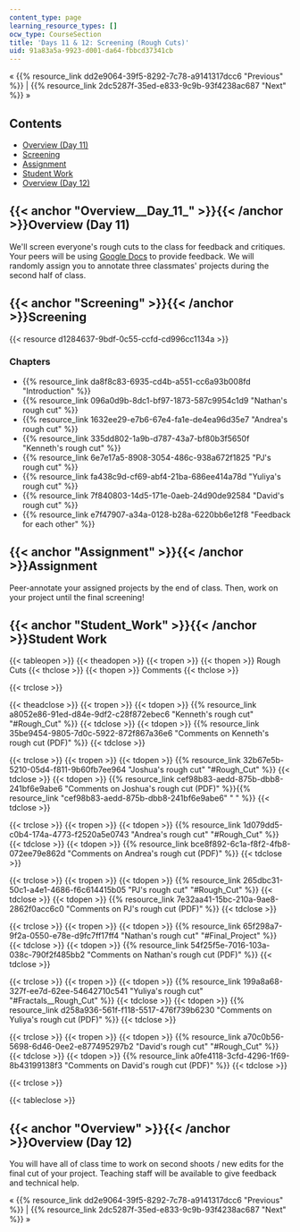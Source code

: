 ```yaml
---
content_type: page
learning_resource_types: []
ocw_type: CourseSection
title: 'Days 11 & 12: Screening (Rough Cuts)'
uid: 91a83a5a-9923-d001-da64-fbbcd37341cb
---
```


« {{% resource_link dd2e9064-39f5-8292-7c78-a9141317dcc6 "Previous" %}} | {{% resource_link 2dc5287f-35ed-e833-9c9b-93f4238ac687 "Next" %}} »

Contents
--------

*   [Overview (Day 11)](#Overview__Day_11_)
*   [Screening](#Screening)
*   [Assignment](#Assignment)
*   [Student Work](#Student_Work)
*   [Overview (Day 12)](#Overview__Day_11_)

{{< anchor "Overview__Day_11_" >}}{{< /anchor >}}Overview (Day 11)
------------------------------------------------------------------

We'll screen everyone's rough cuts to the class for feedback and critiques. Your peers will be using [Google Docs](https://www.google.com/docs/about/) to provide feedback. We will randomly assign you to annotate three classmates' projects during the second half of class.

{{< anchor "Screening" >}}{{< /anchor >}}Screening
--------------------------------------------------

{{< resource d1284637-9bdf-0c55-ccfd-cd996cc1134a >}}

### Chapters

*   {{% resource_link da8f8c83-6935-cd4b-a551-cc6a93b008fd "Introduction" %}}
*   {{% resource_link 096a0d9b-8dc1-bf97-1873-587c9954c1d9 "Nathan's rough cut" %}}
*   {{% resource_link 1632ee29-e7b6-67e4-fa1e-de4ea96d35e7 "Andrea's rough cut" %}}
*   {{% resource_link 335dd802-1a9b-d787-43a7-bf80b3f5650f "Kenneth's rough cut" %}}
*   {{% resource_link 6e7e17a5-8908-3054-486c-938a672f1825 "PJ's rough cut" %}}
*   {{% resource_link fa438c9d-cf69-abf4-21ba-686ee414a78d "Yuliya's rough cut" %}}
*   {{% resource_link 7f840803-14d5-171e-0aeb-24d90de92584 "David's rough cut" %}}
*   {{% resource_link e7f47907-a34a-0128-b28a-6220bb6e12f8 "Feedback for each other" %}}

{{< anchor "Assignment" >}}{{< /anchor >}}Assignment
----------------------------------------------------

Peer-annotate your assigned projects by the end of class. Then, work on your project until the final screening!

{{< anchor "Student_Work" >}}{{< /anchor >}}Student Work
--------------------------------------------------------

{{< tableopen >}}
{{< theadopen >}}
{{< tropen >}}
{{< thopen >}}
Rough Cuts
{{< thclose >}}
{{< thopen >}}
Comments
{{< thclose >}}

{{< trclose >}}

{{< theadclose >}}
{{< tropen >}}
{{< tdopen >}}
{{% resource_link a8052e86-91ed-d84e-9df2-c28f872ebec6 "Kenneth's rough cut" "#Rough_Cut" %}}
{{< tdclose >}}
{{< tdopen >}}
{{% resource_link 35be9454-9805-7d0c-5922-872f867a36e6 "Comments on Kenneth's rough cut (PDF)" %}}
{{< tdclose >}}

{{< trclose >}}
{{< tropen >}}
{{< tdopen >}}
{{% resource_link 32b67e5b-5210-05d4-f811-9b60fb7ee964 "Joshua's rough cut" "#Rough_Cut" %}}
{{< tdclose >}}
{{< tdopen >}}
{{% resource_link cef98b83-aedd-875b-dbb8-241bf6e9abe6 "Comments on Joshua's rough cut (PDF)" %}}{{% resource_link "cef98b83-aedd-875b-dbb8-241bf6e9abe6" "   " %}}
{{< tdclose >}}

{{< trclose >}}
{{< tropen >}}
{{< tdopen >}}
{{% resource_link 1d079dd5-c0b4-174a-4773-f2520a5e0743 "Andrea's rough cut" "#Rough_Cut" %}}
{{< tdclose >}}
{{< tdopen >}}
{{% resource_link bce8f892-6c1a-f8f2-4fb8-072ee79e862d "Comments on Andrea's rough cut (PDF)" %}}
{{< tdclose >}}

{{< trclose >}}
{{< tropen >}}
{{< tdopen >}}
{{% resource_link 265dbc31-50c1-a4e1-4686-f6c614415b05 "PJ's rough cut" "#Rough_Cut" %}}
{{< tdclose >}}
{{< tdopen >}}
{{% resource_link 7e32aa41-15bc-210a-9ae8-2862f0acc6c0 "Comments on PJ's rough cut (PDF)" %}}
{{< tdclose >}}

{{< trclose >}}
{{< tropen >}}
{{< tdopen >}}
{{% resource_link 65f298a7-9f2a-0550-e78e-d9fc7ff17ff4 "Nathan's rough cut" "#Final_Project" %}}
{{< tdclose >}}
{{< tdopen >}}
{{% resource_link 54f25f5e-7016-103a-038c-790f2f485bb2 "Comments on Nathan's rough cut (PDF)" %}}
{{< tdclose >}}

{{< trclose >}}
{{< tropen >}}
{{< tdopen >}}
{{% resource_link 199a8a68-327f-ee7d-62ee-54642710c541 "Yuliya's rough cut" "#Fractals__Rough_Cut" %}}
{{< tdclose >}}
{{< tdopen >}}
{{% resource_link d258a936-561f-f118-5517-476f739b6230 "Comments on Yuliya's rough cut (PDF)" %}}
{{< tdclose >}}

{{< trclose >}}
{{< tropen >}}
{{< tdopen >}}
{{% resource_link a70c0b56-5698-6d46-0ee2-e877495297b2 "David's rough cut" "#Rough_Cut" %}}
{{< tdclose >}}
{{< tdopen >}}
{{% resource_link a0fe4118-3cfd-4296-1f69-8b43199138f3 "Comments on David's rough cut (PDF)" %}}
{{< tdclose >}}

{{< trclose >}}

{{< tableclose >}}

{{< anchor "Overview" >}}{{< /anchor >}}Overview (Day 12)
---------------------------------------------------------

You will have all of class time to work on second shoots / new edits for the final cut of your project. Teaching staff will be available to give feedback and technical help.

« {{% resource_link dd2e9064-39f5-8292-7c78-a9141317dcc6 "Previous" %}} | {{% resource_link 2dc5287f-35ed-e833-9c9b-93f4238ac687 "Next" %}} »